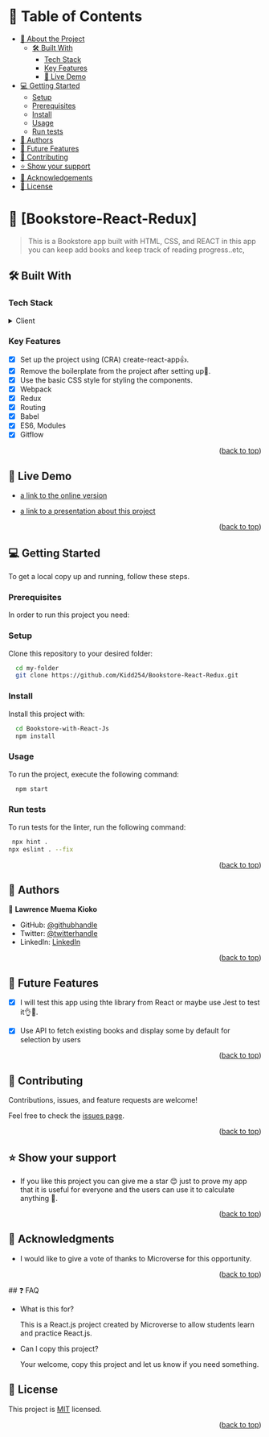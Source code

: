 <a name="readme-top"></a>

<!-- TABLE OF CONTENTS -->

# 📗 Table of Contents

- [📖 About the Project](#about-project)
  - [🛠 Built With](#built-with)
    - [Tech Stack](#tech-stack)
    - [Key Features](#key-features)
    - [🚀 Live Demo](#live-demo)
- [💻 Getting Started](#getting-started)
  - [Setup](#setup)
  - [Prerequisites](#prerequisites)
  - [Install](#install)
  - [Usage](#usage)
  - [Run tests](#run-tests)
- [👥 Authors](#authors)
- [🔭 Future Features](#future-features)
- [🤝 Contributing](#contributing)
- [⭐️ Show your support](#support)
- [🙏 Acknowledgements](#acknowledgements)
- [📝 License](#license)

<!-- PROJECT DESCRIPTION -->

# 📖 [Bookstore-React-Redux] <a name="about-project"></a>

> This is a Bookstore app built with HTML, CSS, and REACT in this app you can keep add books and keep track of reading progress..etc, 



## 🛠 Built With <a name="built-with"></a>

### Tech Stack <a name="tech-stack"></a>


<details>
  <summary>Client</summary>
  <ul>
    <li><a href="#">HTML</a></li>
    <li><a href="#">CSS</a></li>
    <li><a href="https://reactjs.org/">React.js</a></li>
  </ul>
</details>

### Key Features <a name="key-features"></a>

- [x] Set up the project using (CRA) create-react-app👍.
- [x] Remove the boilerplate from the project after setting up💯.
- [x] Use the basic CSS style for styling the components.
- [x] Webpack
- [x] Redux
- [x] Routing
- [x] Babel
- [x] ES6, Modules
- [x] Gitflow
<p align="right">(<a href="#readme-top">back to top</a>)</p>

## 🚀 Live Demo <a name="live-demo"></a>

- [a link to the online version](https://bookstore-react-redux-x12q.onrender.com/)

- [a link to a presentation about this project]()

<p align="right">(<a href="#readme-top">back to top</a>)</p>

## 💻 Getting Started <a name="getting-started"></a>



To get a local copy up and running, follow these steps.

### Prerequisites

In order to run this project you need:


### Setup

Clone this repository to your desired folder:


```sh
  cd my-folder
  git clone https://github.com/Kidd254/Bookstore-React-Redux.git
```


### Install

Install this project with:
```sh
  cd Bookstore-with-React-Js
  npm install
```

### Usage

To run the project, execute the following command:

```sh
  npm start
```


### Run tests

To run tests for the linter, run the following command:

```sh
 npx hint .
npx eslint . --fix
```

<p align="right">(<a href="#readme-top">back to top</a>)</p>

<!-- AUTHORS -->

## 👥 Authors <a name="authors"></a>

👤 **Lawrence Muema Kioko**
- GitHub: [@githubhandle](https://github.com/Kidd254)
- Twitter: [@twitterhandle](https://twitter.com/lawrenc98789206)
- LinkedIn: [LinkedIn](https://www.linkedin.com/in/lawrence-muema-kioko-972035240/)

<p align="right">(<a href="#readme-top">back to top</a>)</p>

<!-- FUTURE FEATURES -->

## 🔭 Future Features <a name="future-features"></a>



- [x] I will test this app using thte library from React or maybe use Jest to test it👌💯.
- [x] Use API to fetch existing books and display some by default for selection by users


<p align="right">(<a href="#readme-top">back to top</a>)</p>

<!-- CONTRIBUTING -->

## 🤝 Contributing <a name="contributing"></a>

Contributions, issues, and feature requests are welcome!

Feel free to check the [issues page](https://github.com/Kidd254/Bookstore-React-Redux/issues).

<p align="right">(<a href="#readme-top">back to top</a>)</p>

<!-- SUPPORT -->

## ⭐️ Show your support <a name="support"></a>

- If you like this project you can give me a star 😊 just to prove my app that it is useful for everyone and the users can use it to calculate anything 💯.


<p align="right">(<a href="#readme-top">back to top</a>)</p>

## 🙏 Acknowledgments

- I would like to give a vote of thanks to Microverse for this opportunity.

<p align="right">(<a href="#readme-top">back to top</a>)</p>
<!-- LICENSE -->
## ❓ FAQ

- What is this for?

    This is a React.js project created by Microverse to allow students learn and practice React.js.

- Can I copy this project?

    Your welcome, copy this project and let us know if you need something.

## 📝 License <a name="license"></a>

This project is [MIT](https://github.com/Kidd254/Bookstore-with-React-Js/blob/set-up/LICENSE) licensed.

<p align="right">(<a href="#readme-top">back to top</a>)</p>

